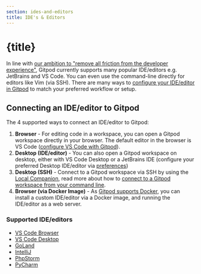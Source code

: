 ```yaml
---
section: ides-and-editors
title: IDE's & Editors
---
```


<script context="module">
  export const prerender = true;
</script>

# {title}

In line with [our ambition to "remove all friction from the developer experience"](https://www.notion.so/gitpod/Values-Attributes-2ed4c2f93c84499b98e3b5389980992e), Gitpod currently supports many popular IDE/editors e.g. JetBrains and VS Code. You can even use the command-line directly for editors like Vim (via SSH). There are many ways to [configure your IDE/editor in Gitpod](ides-and-editors/configure-your-editor-ide) to match your preferred workflow or setup.

## Connecting an IDE/editor to Gitpod

The 4 supported ways to connect an IDE/editor to Gitpod:

1. **Browser** - For editing code in a workspace, you can open a Gitpod workspace directly in your browser. The default editor in the browser is VS Code ([configure VS Code with Gitpod](ides-and-editors/vscode-browser)).
2. **Desktop (IDE/editor)** - You can also open a Gitpod workspace on desktop, either with VS Code Desktop or a JetBrains IDE (configure your preferred Desktop IDE/editor via [preferences](https://gitpod.io/preferences))
3. **Desktop (SSH)** - Connect to a Gitpod workspace via SSH by using the [Local Companion](/docs/ides-and-editors/local-companion), read more about how to [connect to a Gitpod workspace from your command line](ides-and-editors/command-line).
4. **Browser (via Docker Image)** - As [Gitpod supports Docker](config-docker), you can install a custom IDE/editor via a Docker image, and running the IDE/editor as a web server.

### Supported IDE/editors

- [VS Code Browser](ides-and-editors/vscode-browser)
- [VS Code Desktop](ides-and-editors/vscode)
- [GoLand](ides-and-editors/goland#desktop)
- [IntelliJ](ides-and-editors/intellij#desktop)
- [PhpStorm](ides-and-editors/phpstorm#desktop)
- [PyCharm](ides-and-editors/pycharm#desktop)
